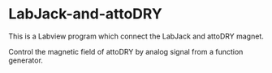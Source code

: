 # LabJack-and-attoDRY
This is a Labview program which connect the LabJack and attoDRY magnet.

Control the magnetic field of attoDRY by analog signal from a function generator.
